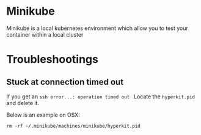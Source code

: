 # Minikube

Minikube is a local kubernetes environment which allow you to test your container within a local cluster

# Troubleshootings

## Stuck at connection timed out

If you get an ```ssh error...: operation timed out ```
Locate the ```hyperkit.pid``` and delete it.

Below is an example on OSX:

```shell
rm -rf ~/.minikube/machines/minikube/hyperkit.pid
```